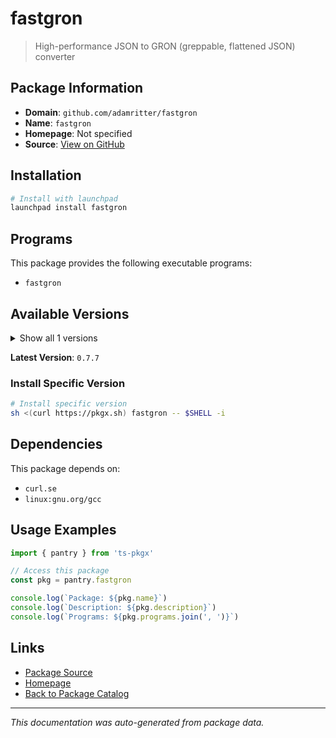 # fastgron

> High-performance JSON to GRON (greppable, flattened JSON) converter

## Package Information

- **Domain**: `github.com/adamritter/fastgron`
- **Name**: `fastgron`
- **Homepage**: Not specified
- **Source**: [View on GitHub](https://github.com/pkgxdev/pantry/tree/main/projects/github.com/adamritter/fastgron/package.yml)

## Installation

```bash
# Install with launchpad
launchpad install fastgron
```

## Programs

This package provides the following executable programs:

- `fastgron`

## Available Versions

<details>
<summary>Show all 1 versions</summary>

- `0.7.7`

</details>

**Latest Version**: `0.7.7`

### Install Specific Version

```bash
# Install specific version
sh <(curl https://pkgx.sh) fastgron -- $SHELL -i
```

## Dependencies

This package depends on:

- `curl.se`
- `linux:gnu.org/gcc`

## Usage Examples

```typescript
import { pantry } from 'ts-pkgx'

// Access this package
const pkg = pantry.fastgron

console.log(`Package: ${pkg.name}`)
console.log(`Description: ${pkg.description}`)
console.log(`Programs: ${pkg.programs.join(', ')}`)
```

## Links

- [Package Source](https://github.com/pkgxdev/pantry/tree/main/projects/github.com/adamritter/fastgron/package.yml)
- [Homepage](#)
- [Back to Package Catalog](../../package-catalog.md)

---

*This documentation was auto-generated from package data.*
